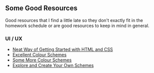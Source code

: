 ## Some Good Resources

Good resources that I find a little late so they don't exactly fit in the homework schedule or are good resources to keep in mind in general.

### UI / UX

- [Neat Way of Getting Started with HTML and CSS](https://www.youtube.com/watch?v=hu-q2zYwEYs&list=PL4cUxeGkcC9ivBf_eKCPIAYXWzLlPAm6G&index=1)
- [Excellent Colour Schemes](https://visme.co/blog/website-color-schemes/)
- [Some More Colour Schemes](https://colorhunt.co/)
- [Explore and Create Your Own Schemes](https://color.adobe.com/explore)
